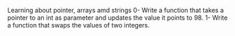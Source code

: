 Learning about pointer, arrays amd strings
0- Write a function that takes a pointer to an int as parameter and updates the value it points to 98.
1- Write a function that swaps the values of two integers.
